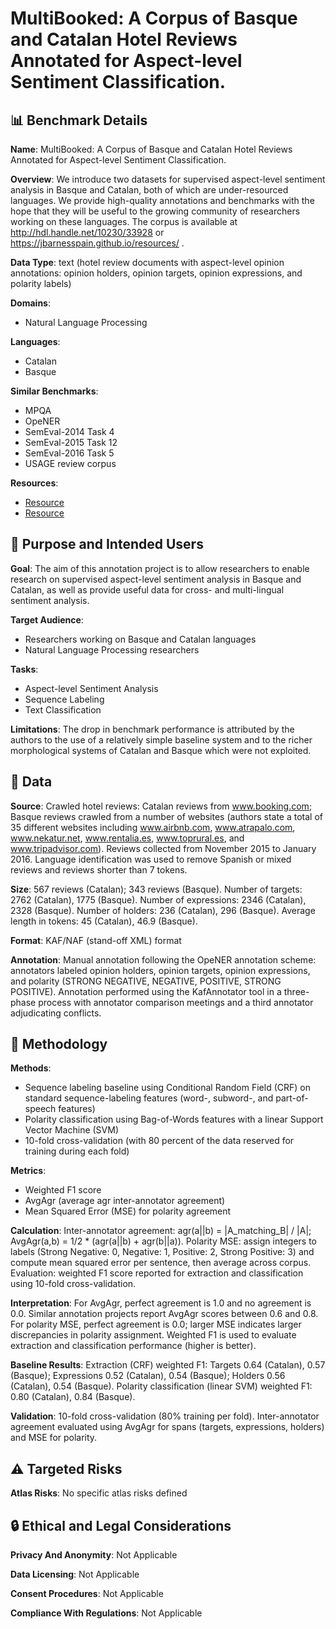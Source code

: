 # MultiBooked: A Corpus of Basque and Catalan Hotel Reviews Annotated for Aspect-level Sentiment Classification.

## 📊 Benchmark Details

**Name**: MultiBooked: A Corpus of Basque and Catalan Hotel Reviews Annotated for Aspect-level Sentiment Classification.

**Overview**: We introduce two datasets for supervised aspect-level sentiment analysis in Basque and Catalan, both of which are under-resourced languages. We provide high-quality annotations and benchmarks with the hope that they will be useful to the growing community of researchers working on these languages. The corpus is available at http://hdl.handle.net/10230/33928 or https://jbarnesspain.github.io/resources/ .

**Data Type**: text (hotel review documents with aspect-level opinion annotations: opinion holders, opinion targets, opinion expressions, and polarity labels)

**Domains**:
- Natural Language Processing

**Languages**:
- Catalan
- Basque

**Similar Benchmarks**:
- MPQA
- OpeNER
- SemEval-2014 Task 4
- SemEval-2015 Task 12
- SemEval-2016 Task 5
- USAGE review corpus

**Resources**:
- [Resource](http://hdl.handle.net/10230/33928)
- [Resource](https://jbarnesspain.github.io/resources/)

## 🎯 Purpose and Intended Users

**Goal**: The aim of this annotation project is to allow researchers to enable research on supervised aspect-level sentiment analysis in Basque and Catalan, as well as provide useful data for cross- and multi-lingual sentiment analysis.

**Target Audience**:
- Researchers working on Basque and Catalan languages
- Natural Language Processing researchers

**Tasks**:
- Aspect-level Sentiment Analysis
- Sequence Labeling
- Text Classification

**Limitations**: The drop in benchmark performance is attributed by the authors to the use of a relatively simple baseline system and to the richer morphological systems of Catalan and Basque which were not exploited.

## 💾 Data

**Source**: Crawled hotel reviews: Catalan reviews from www.booking.com; Basque reviews crawled from a number of websites (authors state a total of 35 different websites including www.airbnb.com, www.atrapalo.com, www.nekatur.net, www.rentalia.es, www.toprural.es, and www.tripadvisor.com). Reviews collected from November 2015 to January 2016. Language identification was used to remove Spanish or mixed reviews and reviews shorter than 7 tokens.

**Size**: 567 reviews (Catalan); 343 reviews (Basque). Number of targets: 2762 (Catalan), 1775 (Basque). Number of expressions: 2346 (Catalan), 2328 (Basque). Number of holders: 236 (Catalan), 296 (Basque). Average length in tokens: 45 (Catalan), 46.9 (Basque).

**Format**: KAF/NAF (stand-off XML) format

**Annotation**: Manual annotation following the OpeNER annotation scheme: annotators labeled opinion holders, opinion targets, opinion expressions, and polarity (STRONG NEGATIVE, NEGATIVE, POSITIVE, STRONG POSITIVE). Annotation performed using the KafAnnotator tool in a three-phase process with annotator comparison meetings and a third annotator adjudicating conflicts.

## 🔬 Methodology

**Methods**:
- Sequence labeling baseline using Conditional Random Field (CRF) on standard sequence-labeling features (word-, subword-, and part-of-speech features)
- Polarity classification using Bag-of-Words features with a linear Support Vector Machine (SVM)
- 10-fold cross-validation (with 80 percent of the data reserved for training during each fold)

**Metrics**:
- Weighted F1 score
- AvgAgr (average agr inter-annotator agreement)
- Mean Squared Error (MSE) for polarity agreement

**Calculation**: Inter-annotator agreement: agr(a||b) = |A_matching_B| / |A|; AvgAgr(a,b) = 1/2 * (agr(a||b) + agr(b||a)). Polarity MSE: assign integers to labels (Strong Negative: 0, Negative: 1, Positive: 2, Strong Positive: 3) and compute mean squared error per sentence, then average across corpus. Evaluation: weighted F1 score reported for extraction and classification using 10-fold cross-validation.

**Interpretation**: For AvgAgr, perfect agreement is 1.0 and no agreement is 0.0. Similar annotation projects report AvgAgr scores between 0.6 and 0.8. For polarity MSE, perfect agreement is 0.0; larger MSE indicates larger discrepancies in polarity assignment. Weighted F1 is used to evaluate extraction and classification performance (higher is better).

**Baseline Results**: Extraction (CRF) weighted F1: Targets 0.64 (Catalan), 0.57 (Basque); Expressions 0.52 (Catalan), 0.54 (Basque); Holders 0.56 (Catalan), 0.54 (Basque). Polarity classification (linear SVM) weighted F1: 0.80 (Catalan), 0.84 (Basque).

**Validation**: 10-fold cross-validation (80% training per fold). Inter-annotator agreement evaluated using AvgAgr for spans (targets, expressions, holders) and MSE for polarity.

## ⚠️ Targeted Risks

**Atlas Risks**:
No specific atlas risks defined

## 🔒 Ethical and Legal Considerations

**Privacy And Anonymity**: Not Applicable

**Data Licensing**: Not Applicable

**Consent Procedures**: Not Applicable

**Compliance With Regulations**: Not Applicable

